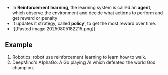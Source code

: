 - In **Reinforcement learning**, the learning system is called an **agent**, which observe the environment and decide what actions to perform and get reward or penalty
 - It updates it strategy, called **policy**, to get the most reward over time.
 - ![[Pasted image 20250805182215.png]]

## Example
1. Robotics: robot use reinforcement learning to learn how to walk.
2. DeepMind's AlphaGo: A Go playing AI which defeated the world God champion.